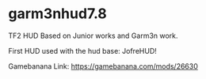 # garm3nhud7.8
TF2 HUD Based on Junior works and Garm3n work.

First HUD used with the hud base: JofreHUD!

Gamebanana Link: https://gamebanana.com/mods/26630
